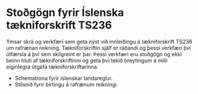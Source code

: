 # Stoðgögn fyrir Íslenska tækniforskrift TS236

Ýmsar skrá og verkfæri sem geta nýst við innleiðingu á tækniforskrift TS236 um rafrænan reikning. Tækniforskriftin sjálf er ráðandi og þessi verkfæri því útfærsla á því sem skilgreint er þar. Þessi verkfæri eru stoðgögn og ekki beinn hluti af tækniforskriftinni og geta því tekið breytingum á milli eiginlegra útgáfa tækniforskriftarinna. 

* Schematrona fyrir íslenskar landareglur.
* Stílsnið fyrir birtingu á rafrænum reikningi.
